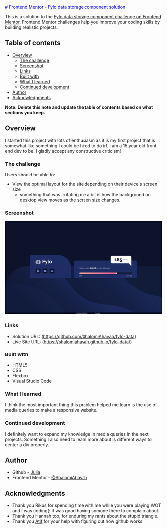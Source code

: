 <span style="color:blue"># Frontend Mentor - Fylo data storage component solution</span>

This is a solution to the [Fylo data storage component challenge on Frontend Mentor](https://www.frontendmentor.io/challenges/fylo-data-storage-component-1dZPRbV5n). Frontend Mentor challenges help you improve your coding skills by building realistic projects. 

## Table of contents

- [Overview](#overview)
  - [The challenge](#the-challenge)
  - [Screenshot](#screenshot)
  - [Links](#links)
  - [Built with](#built-with)
  - [What I learned](#what-i-learned)
  - [Continued development](#continued-development)
- [Author](#author)
- [Acknowledgments](#acknowledgments)

**Note: Delete this note and update the table of contents based on what sections you keep.**

## Overview
I started this project with lots of enthusiasm as it is my first project that is somewhat like something I could be hired to do irl.
I am a 15 year old front end dev to be. I gladly accept any constructive criticism!

### The challenge

Users should be able to:

- View the optimal layout for the site depending on their device's screen size
  * something that was irritating me a bit is how the background on desktop view moves as the screen size changes.

### Screenshot
![screenshot](screenshot.jpg)

### Links

- Solution URL: (https://github.com/ShalomiAhavah/fylo-data)
- Live Site URL: (https://shalomiahavah.github.io/fylo-data/)



### Built with

- HTML5
- CSS
- Flexbox
- Visual Studio Code


### What I learned

I think the most important thing this problem helped me learn is the use of media queries to make a responsive website.




### Continued development

I definitely want to expand my knowledge in media queries in the next projects. Something I also need to learn more about is different ways to center a div properly.




## Author

- Github - [Julia](https://github.com/ShalomiAhavah)
- Frontend Mentor - [@ShalomiAhavah](https://www.frontendmentor.io/profile/ShalomiAhavah)



## Acknowledgments
- Thank you Rikus for spending time with me while you were playing WOT and I was coding(: It was good having somone there to complain about.
- Thank you Hannah too, for enduring my rants about the stupid triangle.
- Thank you [Atif](https://github.com/atif-dev) for your help with figuring out how github works
